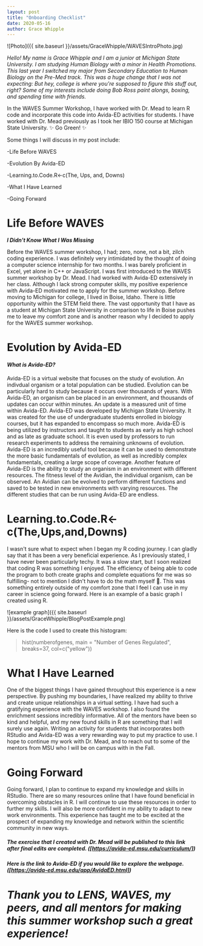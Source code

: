 ```yaml
---
layout: post
title: "Onboarding Checklist"
date: 2020-05-16
author: Grace Whipple
---
```

![Photo]({{ site.baseurl }}/assets/GraceWhipple/WAVESIntroPhoto.jpg)

_Hello! My name is Grace Whipple and I am a junior at Michigan State University. I am studying Human Biology with a minor in Health Promotions. This last year I switched my major from Secondary Education to Human Biology on the Pre-Med track. This was a huge change that I was not expecting: But hey, college is where you're supposed to figure this stuff out, right? Some of my interests include doing Bob Ross paint alongs, boxing, and spending time with friends._




In the WAVES Summer Workshop, I have worked with Dr. Mead to learn R code and incorporate this code into Avida-ED activities for students. I have worked with Dr. Mead previously as I took her IBIO 150 course at Michigan State University. ✨ Go Green! ✨

Some things I will discuss in my post include:

-Life Before WAVES

-Evolution By Avida-ED

-Learning.to.Code.R<-c(The, Ups, and, Downs)

-What I Have Learned

-Going Forward

# Life Before WAVES
_**I Didn't Know What I Was Missing**_

Before the WAVES summer workshop, I had; zero, none, not a bit, zilch coding experience. I was definitely very intimidated by the thought of doing a computer science internship for two months. I was barely proficient in Excel, yet alone in C++ or JavaScript. I was first introduced to the WAVES summer workshop by Dr. Mead. I had worked with Avida-ED extensively in her class. Although I lack strong computer skills, my positive experience with Avida-ED motivated me to apply for the summer workshop. Before moving to Michigan for college, I lived in Boise, Idaho. There is little opportunity within the STEM field there. The vast opportunity that I have as a student at Michigan State University in comparison to life in Boise pushes me to leave my comfort zone and is another reason why I decided to apply for the WAVES summer workshop.

# Evolution by Avida-ED
#### _What is Avida-ED?_

Avida-ED is a virtual website that focuses on the study of evolution. An indivdual organism or a total population can be studied. Evolution can be particularly hard to study because it occurs over thousands of years. With Avida-ED, an organism can be placed in an environment, and thousands of updates can occur within minutes. An update is a measured unit of time within Avida-ED. Avida-ED was developed by Michigan State University. It was created for the use of undergraduate students enrolled in biology courses, but it has expanded to encompass so much more. Avida-ED is being utilized by instructors and taught to students as early as high school and as late as graduate school. It is even used by professors to run research experiments to address the remaining unknowns of evolution. Avida-ED is an incredibly useful tool because it can be used to demonstrate the more basic fundamentals of evolution, as well as incredibly complex fundamentals, creating a large scope of coverage. Another feature of Avida-ED is the ability to study an organism in an environment with different resources. The fitness level of the Avidian, the individual organism, can be observed. An Avidian can be evolved to perform different functions and saved to be tested in new environments with varying resources. The different studies that can be run using Avida-ED are endless.    


# Learning.to.Code.R<- c(The,Ups,and,Downs)

I wasn't sure what to expect when I began my R coding journey. I can gladly say that it has been a very beneficial experience.
As I previously stated, I have never been particularly techy. It was a slow start, but I soon realized that coding R was something I enjoyed. The efficiency of being able to code the program to both create graphs and complete equations for me was so fulfilling- not to mention I didn't have to do the math myself 🤣. This was something entirely outside of my comfort zone that I feel I can use in my career in science going forward.
Here is an example of a basic graph I created using R.

![example graph]({{ site.baseurl }}/assets/GraceWhipple/BlogPostExample.png)  

Here is the code I used to create this histogram:
>hist(numberofgenes, main = "Number of Genes Regulated", breaks=37, col=c("yellow"))



# What I Have Learned

One of the biggest things I have gained throughout this experience is a new perspective. By pushing my boundaries, I have realized my ability to thrive and create unique relationships in a virtual setting. I have had such a gratifying experience with the WAVES workshop. I also found the enrichment sessions incredibly informative. All of the mentors have been so kind and helpful, and my new found skills in R are something that I will surely use again. Writing an activity for students that incorporates both RStudio and Avida-ED was a very rewarding way to put my practice to use. I hope to continue my work with Dr. Mead, and to reach out to some of the mentors from MSU who I will be on campus with in the Fall.

# Going Forward

Going forward, I plan to continue to expand my knowledge and skills in RStudio. There are so many resources online that I have found beneficial in overcoming obstacles in R. I will continue to use these resources in order to further my skills. I will also be more confident in my ability to adapt to new work environments. This experience has taught me to be excited at the prospect of expanding my knowledge and network within the scientific community in new ways. 






##### The exercise that I created with Dr. Mead will be published to this link after final edits are completed. ([https://avida-ed.msu.edu/curriculum/])
##### Here is the link to Avida-ED if you would like to explore the webpage. ([https://avida-ed.msu.edu/app/AvidaED.html])

# _Thank you to LENS, WAVES, my peers, and all mentors for making this summer workshop such a great experience!_

